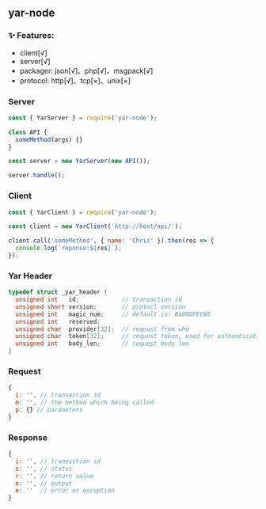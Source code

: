 ## yar-node

### ✨ Features:
- client[√]
- server[√]
- packager: json[√]、php[√]、msgpack[√]
- protocol: http[√]、tcp[×]、unix[×]

### Server
```javascript
const { YarServer } = require('yar-node');

class API {
  someMethod(args) {}
}

const server = new YarServer(new API());

server.handle();
```

### Client
```javascript
const { YarClient } = require('yar-node');

const client = new YarClient('http://host/api/');

client.call('someMethod', { name: 'Chris' }).then(res => {
  console.log(`reponse:${res}`);
});
```

### Yar Header
```C
typedef struct _yar_header {
  unsigned int   id;            // transaction id
  unsigned short version;       // protocl version
  unsigned int   magic_num;     // default is: 0x80DFEC60
  unsigned int   reserved;
  unsigned char  provider[32];  // reqeust from who
  unsigned char  token[32];     // request token, used for authentication
  unsigned int   body_len;      // request body len
}
```

### Request
```javascript
{
  i: '', // transaction id
  m: '', // the method which being called
  p: {} // parameters
}
```

### Response
```javascript
{
  i: '', // transaction id
  s: '', // status
  r: '', // return value
  o: '', // output
  e: ''  // error or exception
}
```
